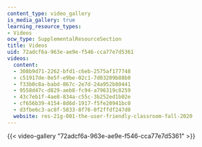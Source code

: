 ```yaml
---
content_type: video_gallery
is_media_gallery: true
learning_resource_types:
- Videos
ocw_type: SupplementalResourceSection
title: Videos
uid: 72adcf6a-963e-ae9e-f546-cca77e7d5361
videos:
  content:
  - 308b9d71-2262-bfd1-c6eb-2575af177748
  - c51917de-8e5f-e9be-02c1-7d03209b88b0
  - f33b0c8a-babd-867c-2e7d-24a952b80441
  - 9558d47c-d829-aeb8-fc94-a796319c8259
  - 43c7eb1f-4ae8-834a-c55c-3b252ed1b02e
  - cf656b39-4154-8d6d-1917-f5fe20941bc0
  - d3fbe6c3-ac8f-5833-8f76-0f2ffdf247d0
  website: res-21g-001-the-user-friendly-classroom-fall-2020
---
```



{{< video-gallery "72adcf6a-963e-ae9e-f546-cca77e7d5361" >}}

